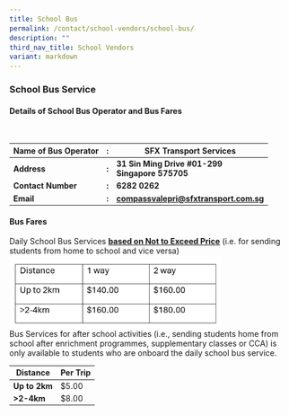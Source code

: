 ```yaml
---
title: School Bus
permalink: /contact/school-vendors/school-bus/
description: ""
third_nav_title: School Vendors
variant: markdown
---
```

### **School Bus Service**
#### **Details of School Bus Operator and Bus Fares**

<br>


| Name of Bus Operator | : | SFX Transport Services |
| -------- | -------- | -------- |
| **Address**     | **:**     | **31 Sin Ming Drive #01-299<br> Singapore 575705**     |
| **Contact Number** | **:** | **6282 0262** |
| **Email** | **:**  | **compassvalepri@sfxtransport.com.sg** |


#### **Bus Fares**

Daily School Bus Services **<u>based on Not to Exceed Price</u>** (i.e. for sending students from home to 
school and vice versa)
<br>
<img src="/images/School%20Vendors/update_bus_fare.png" style="width:75%" align="center">
<br>
Bus Services for after school activities (i.e., sending students home from school after enrichment programmes, supplementary classes or CCA) is only available to students who are onboard the daily school bus service. 

| Distance | Per Trip | 
| -------- | -------- |
| **Up to 2km**     | $5.00      | 
| **&gt;2-4km**     | $8.00     |